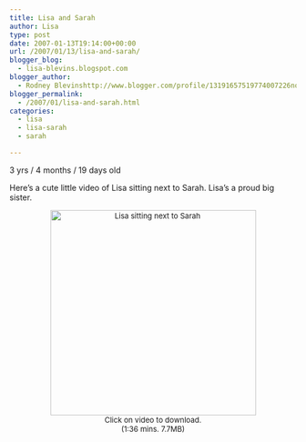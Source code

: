 ```yaml
---
title: Lisa and Sarah
author: Lisa
type: post
date: 2007-01-13T19:14:00+00:00
url: /2007/01/13/lisa-and-sarah/
blogger_blog:
  - lisa-blevins.blogspot.com
blogger_author:
  - Rodney Blevinshttp://www.blogger.com/profile/13191657519774007226noreply@blogger.com
blogger_permalink:
  - /2007/01/lisa-and-sarah.html
categories:
  - lisa
  - lisa-sarah
  - sarah

---
```

3 yrs / 4 months / 19 days old

Here&#8217;s a cute little video of Lisa sitting next to Sarah. Lisa&#8217;s a proud big sister.

<p style="text-align: center; font-size: small;">
  <a href="http://lisablevins.com/media/Lisa-and-Sarah-Jan-13-2007.mov" style="text-decoration: none;"><img style="cursor:pointer; cursor:hand;width: 361px; border: 0; text-decoration: none;" src="http://lisablevins.com/images/Lisa-and-Sarah-Jan-13-2007.jpg" border="0" alt="Lisa sitting next to Sarah" /><br />Click on video to download.</a><br />(1:36 mins. 7.7MB)
</p>